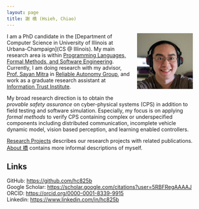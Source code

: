 ```yaml
---
layout: page
title: 謝 橋 (Hsieh, Chiao)
---
```


<img align=right alt="Selfie while working from home during COVID-19" width="30%"
     style="padding-left: 10px; padding-bottom: 20px"
     src="/assets/pics/chiao-selfie-work-from-home.jpg">
I am a PhD candidate in the [Department of Computer Science in University of Illinois at Urbana-Champaign](CS @ Illinois).
My main research area is within
[Programming Languages, Formal Methods, and Software Engineering][PL/FM/SE].
Currently, I am doing research with my advisor, [Prof. Sayan Mitra][mitras] in [Reliable Autonomy Group][mitras-group],
and work as a graduate research assistant at [Information Trust Institute][ITI].

My broad research direction is to obtain the *provable safety assurance* on cyber-physical systems (CPS) in addition to field testing and software simulation.
Especially, my focus is on applying *formal methods* to verify CPS containing complex or underspecified components including distributed communication, incomplete vehicle dynamic model, vision based perception, and learning enabled controllers.

[Research Projects](/_pages/projects.md) describes our research projects with related publications.  
[About 橋](/_pages/about.md) contains more informal descriptions of myself.  

## Links
GitHub: <https://github.com/hc825b>  
Google Scholar: <https://scholar.google.com/citations?user=5RBFRegAAAAJ>  
ORCID: <https://orcid.org/0000-0001-8339-9915>  
Linkedin: <https://www.linkedin.com/in/hc825b>  


[CS @ Illinois]: https://cs.illinois.edu/
[PL/FM/SE]: https://cs.illinois.edu/research/areas/programming-languages-formal-methods-and-software-engineering
[mitras-group]: https://mitras.ece.illinois.edu/group.html
[mitras]: http://mitras.ece.illinois.edu/
[ITI]: https://iti.illinois.edu/

